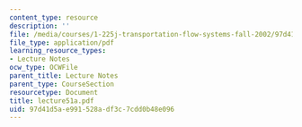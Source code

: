 ```yaml
---
content_type: resource
description: ''
file: /media/courses/1-225j-transportation-flow-systems-fall-2002/97d41d5ae991528adf3c7cdd0b48e096_lecture51a.pdf
file_type: application/pdf
learning_resource_types:
- Lecture Notes
ocw_type: OCWFile
parent_title: Lecture Notes
parent_type: CourseSection
resourcetype: Document
title: lecture51a.pdf
uid: 97d41d5a-e991-528a-df3c-7cdd0b48e096
---
```

